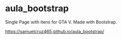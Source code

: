 # aula_bootstrap
Single Page with itens for GTA V.
Made with Bootstrap.

https://samuelcruz465.github.io/aula_bootstrap/
